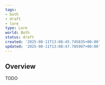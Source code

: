 ```yaml
---
tags:
- both
- draft
- lore
type: Lore
world: Both
status: draft
created: '2025-08-11T13:08:45.745835+00:00'
updated: '2025-08-11T13:08:47.785907+00:00'
---
```



## Overview

TODO
